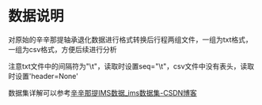 # 数据说明
对原始的辛辛那提轴承退化数据进行格式转换后行程两组文件，一组为txt格式，一组为csv格式，方便后续进行分析

注意txt文件中的间隔符为"\t"，读取时设置seq="\t"，csv文件中没有表头，读取时设置'header=None'

数据集详解可以参考[辛辛那提IMS数据_ims数据集-CSDN博客](https://blog.csdn.net/ynn4818172/article/details/113914718)
